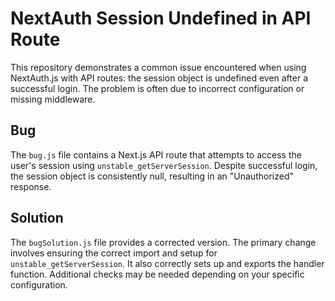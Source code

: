 # NextAuth Session Undefined in API Route

This repository demonstrates a common issue encountered when using NextAuth.js with API routes: the session object is undefined even after a successful login.  The problem is often due to incorrect configuration or missing middleware.

## Bug

The `bug.js` file contains a Next.js API route that attempts to access the user's session using `unstable_getServerSession`. Despite successful login, the session object is consistently null, resulting in an "Unauthorized" response.

## Solution

The `bugSolution.js` file provides a corrected version. The primary change involves ensuring the correct import and setup for `unstable_getServerSession`.  It also correctly sets up and exports the handler function.  Additional checks may be needed depending on your specific configuration.